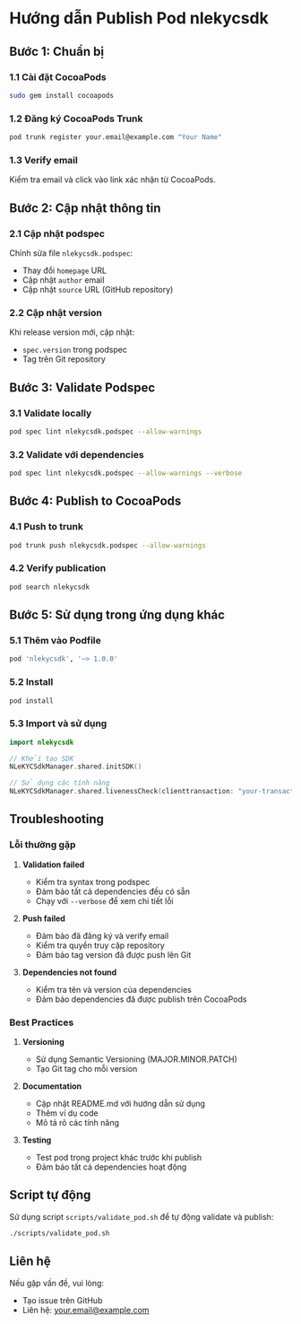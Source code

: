 # Hướng dẫn Publish Pod nlekycsdk

## Bước 1: Chuẩn bị

### 1.1 Cài đặt CocoaPods
```bash
sudo gem install cocoapods
```

### 1.2 Đăng ký CocoaPods Trunk
```bash
pod trunk register your.email@example.com "Your Name"
```

### 1.3 Verify email
Kiểm tra email và click vào link xác nhận từ CocoaPods.

## Bước 2: Cập nhật thông tin

### 2.1 Cập nhật podspec
Chỉnh sửa file `nlekycsdk.podspec`:
- Thay đổi `homepage` URL
- Cập nhật `author` email
- Cập nhật `source` URL (GitHub repository)

### 2.2 Cập nhật version
Khi release version mới, cập nhật:
- `spec.version` trong podspec
- Tag trên Git repository

## Bước 3: Validate Podspec

### 3.1 Validate locally
```bash
pod spec lint nlekycsdk.podspec --allow-warnings
```

### 3.2 Validate với dependencies
```bash
pod spec lint nlekycsdk.podspec --allow-warnings --verbose
```

## Bước 4: Publish to CocoaPods

### 4.1 Push to trunk
```bash
pod trunk push nlekycsdk.podspec --allow-warnings
```

### 4.2 Verify publication
```bash
pod search nlekycsdk
```

## Bước 5: Sử dụng trong ứng dụng khác

### 5.1 Thêm vào Podfile
```ruby
pod 'nlekycsdk', '~> 1.0.0'
```

### 5.2 Install
```bash
pod install
```

### 5.3 Import và sử dụng
```swift
import nlekycsdk

// Khởi tạo SDK
NLeKYCSdkManager.shared.initSDK()

// Sử dụng các tính năng
NLeKYCSdkManager.shared.livenessCheck(clienttransaction: "your-transaction-id")
```

## Troubleshooting

### Lỗi thường gặp

1. **Validation failed**
   - Kiểm tra syntax trong podspec
   - Đảm bảo tất cả dependencies đều có sẵn
   - Chạy với `--verbose` để xem chi tiết lỗi

2. **Push failed**
   - Đảm bảo đã đăng ký và verify email
   - Kiểm tra quyền truy cập repository
   - Đảm bảo tag version đã được push lên Git

3. **Dependencies not found**
   - Kiểm tra tên và version của dependencies
   - Đảm bảo dependencies đã được publish trên CocoaPods

### Best Practices

1. **Versioning**
   - Sử dụng Semantic Versioning (MAJOR.MINOR.PATCH)
   - Tạo Git tag cho mỗi version

2. **Documentation**
   - Cập nhật README.md với hướng dẫn sử dụng
   - Thêm ví dụ code
   - Mô tả rõ các tính năng

3. **Testing**
   - Test pod trong project khác trước khi publish
   - Đảm bảo tất cả dependencies hoạt động

## Script tự động

Sử dụng script `scripts/validate_pod.sh` để tự động validate và publish:

```bash
./scripts/validate_pod.sh
```

## Liên hệ

Nếu gặp vấn đề, vui lòng:
- Tạo issue trên GitHub
- Liên hệ: your.email@example.com
